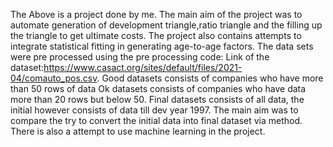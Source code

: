 The Above is a project done by me.
The main aim of the project was to automate generation of development triangle,ratio triangle and the filling up the triangle to get ultimate costs.
The project also contains attempts to integrate statistical fitting in generating age-to-age factors.
The data sets were pre processed using the pre processing code:
Link of the dataset:https://www.casact.org/sites/default/files/2021-04/comauto_pos.csv.
Good datasets consists of companies who have more than 50 rows of data
Ok datasets consists of companies who have data more than 20 rows but below 50.
Final datasets consists of all data, the initial however consists of data till dev year 1997.
The main aim was to compare the try to convert the initial data into final dataset via method.
There is also a attempt to use machine learning in the project.
